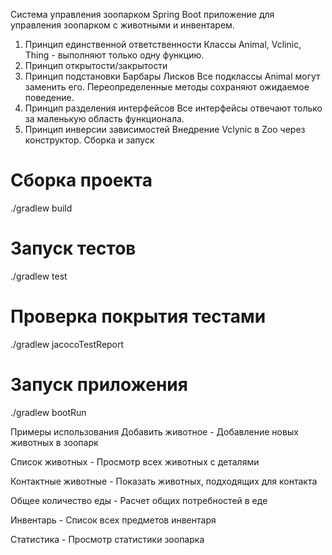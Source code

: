 Система управления зоопарком
Spring Boot приложение для управления зоопарком с животными и инвентарем.
1. Принцип единственной ответственности
Классы Animal, Vclinic, Thing - выполняют только одну функцию.
2. Принцип открытости/закрытости
3. Принцип подстановки Барбары Лисков
Все подклассы Animal могут заменить его. Переопределенные методы
сохраняют ожидаемое поведение.
4.  Принцип разделения интерфейсов
Все интерфейсы отвечают только за маленькую область функционала.
5. Принцип инверсии зависимостей
Внедрение Vclynic в Zoo через конструктор.
Сборка и запуск
# Сборка проекта
./gradlew build

# Запуск тестов
./gradlew test

# Проверка покрытия тестами
./gradlew jacocoTestReport

# Запуск приложения
./gradlew bootRun

Примеры использования
Добавить животное - Добавление новых животных в зоопарк

Список животных - Просмотр всех животных с деталями

Контактные животные - Показать животных, подходящих для контакта

Общее количество еды - Расчет общих потребностей в еде

Инвентарь - Список всех предметов инвентаря

Статистика - Просмотр статистики зоопарка